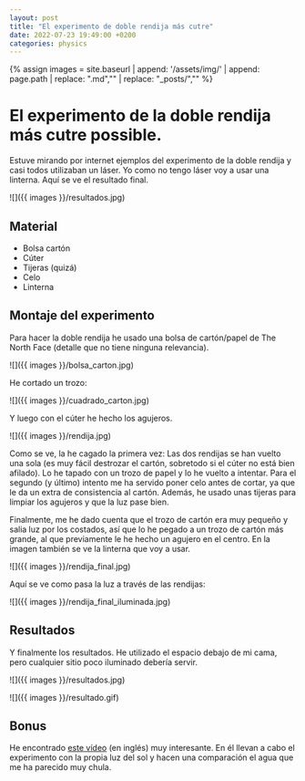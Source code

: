 ```yaml
---
layout: post
title: "El experimento de doble rendija más cutre"
date: 2022-07-23 19:49:00 +0200
categories: physics
---
```


{% assign images = site.baseurl | append: '/assets/img/' | append: page.path | replace: ".md","" | replace: "_posts/","" %}

# El experimento de la doble rendija más cutre possible.

Estuve mirando por internet ejemplos del experimento de la doble rendija y casi todos utilizaban un láser. Yo como no tengo láser voy a usar una linterna. Aquí se ve el resultado final.

![]({{ images }}/resultados.jpg)

## Material

- Bolsa cartón
- Cúter
- Tijeras (quizá)
- Celo
- Linterna

## Montaje del experimento

Para hacer la doble rendija he usado una bolsa de cartón/papel de The North Face (detalle que no tiene ninguna relevancia).

![]({{ images }}/bolsa_carton.jpg)

He cortado un trozo:

![]({{ images }}/cuadrado_carton.jpg)

Y luego con el cúter he hecho los agujeros.

![]({{ images }}/rendija.jpg)

Como se ve, la he cagado la primera vez: Las dos rendijas se han vuelto una sola (es muy fácil destrozar el cartón, sobretodo si el cúter no está bien afilado). Lo he tapado con un trozo de papel y lo he vuelto a intentar. Para el segundo (y último) intento me ha servido poner celo antes de cortar, ya que le da un extra de consistencia al cartón. Además, he usado unas tijeras para limpiar los agujeros y que la luz pase bien.

Finalmente, me he dado cuenta que el trozo de cartón era muy pequeño y salia luz por los costados, así que lo he pegado a un trozo de cartón más grande, al que previamente le he hecho un agujero en el centro. En la imagen también se ve la linterna que voy a usar.

![]({{ images }}/rendija_final.jpg)

Aquí se ve como pasa la luz a través de las rendijas:

![]({{ images }}/rendija_final_iluminada.jpg)

## Resultados

Y finalmente los resultados. He utilizado el espacio debajo de mi cama, pero cualquier sitio poco iluminado debería servir.

![]({{ images }}/resultados.jpg)

![]({{ images }}/resultado.gif)

## Bonus

He encontrado [este vídeo](https://www.youtube.com/watch?v=Iuv6hY6zsd0) (en inglés) muy interesante. En él llevan a cabo el experimento con la propia luz del sol y hacen una comparación el agua que me ha parecido muy chula.
